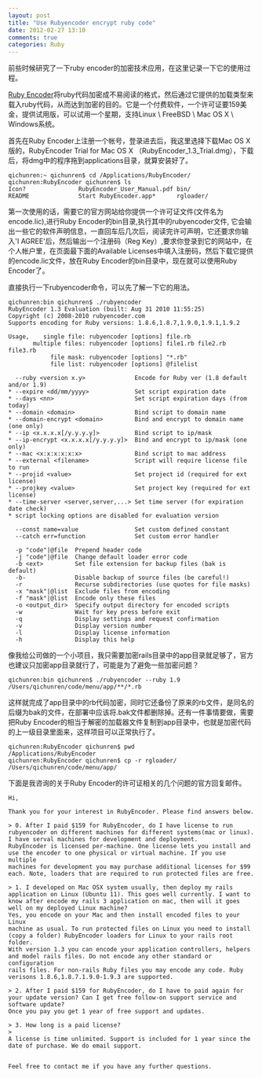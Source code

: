 ```yaml
---
layout: post
title: "Use Rubyencoder encrypt ruby code"
date: 2012-02-27 13:10
comments: true
categories: Ruby
---
```


前些时候研究了一下ruby encoder的加密技术应用，在这里记录一下它的使用过程。

[Ruby Encoder](http://rubyencoder.com/)将ruby代码加密成不易阅读的格式，然后通过它提供的加载类型来载入ruby代码，从而达到加密的目的。它是一个付费软件，一个许可证要159美金，提供试用版，可以试用一个星期，支持Linux \ FreeBSD \ Mac OS X \ Windows系统。

首先在Ruby Encoder上注册一个帐号，登录进去后，我这里选择下载Mac OS X版的，RubyEncoder Trial for Mac OS X （RubyEncoder_1.3_Trial.dmg），下载后，将dmg中的程序拖到applications目录，就算安装好了。
```
qichunren:~ qichunren$ cd /Applications/RubyEncoder/
qichunren:RubyEncoder qichunren$ ls
Icon?				RubyEncoder_User_Manual.pdf	bin/
README				Start RubyEncoder.app*		rgloader/
```
第一次使用的话，需要它的官方网站给你提供一个许可证文件(文件名为encode.lic),进行Ruby Encoder的bin目录,执行其中的rubyencoder文件, 它会输出一些它的软件声明信息，一直回车后几次后，阅读完许可声明，它还要求你输入'I AGREE'后，然后输出一个注册码（Reg Key）,要求你登录到它的网站中，在个人帐户里，在页面最下面的Available Licenses中填入注册码，然后下载它提供的encode.lic文件，放在Ruby Encoder的bin目录中，现在就可以使用Ruby Encoder了。

直接执行一下rubyencoder命令，可以先了解一下它的用法。
```
qichunren:bin qichunren$ ./rubyencoder 
RubyEncoder 1.3 Evaluation (built: Aug 31 2010 11:55:25)
Copyright (c) 2008-2010 rubyencoder.com
Supports encoding for Ruby versions: 1.8.6,1.8.7,1.9.0,1.9.1,1.9.2

Usage,    single file: rubyencoder [options] file.rb
       multiple files: rubyencoder [options] file1.rb file2.rb file3.rb
            file mask: rubyencoder [options] "*.rb"
            file list: rubyencoder [options] @filelist

  --ruby <version x.y>              Encode for Ruby ver (1.8 default and/or 1.9)
* --expire <dd/mm/yyyy>             Set script expiration date
* --days <nn>                       Set script expiration days (from today)
* --domain <domain>                 Bind script to domain name
* --domain-encrypt <domain>         Bind and encrypt to domain name (one only)
* --ip <x.x.x.x[/y.y.y.y]>          Bind script to ip/mask
* --ip-encrypt <x.x.x.x[/y.y.y.y]>  Bind and encrypt to ip/mask (one only)
* --mac <x:x:x:x:x:x>               Bind script to mac address
* --external <filename>             Script will require license file to run
* --projid <value>                  Set project id (required for ext license)
* --projkey <value>                 Set project key (required for ext license)
* --time-server <server,server,...> Set time server (for expiration date check)
* script locking options are disabled for evaluation version

  --const name=value                Set custom defined constant
  --catch err=function              Set custom error handler

  -p "code"|@file  Prepend header code
  -j "code"|@file  Change default loader error code
  -b <ext>         Set file extension for backup files (bak is default)
  -b-              Disable backup of source files (be careful!)
  -r               Recurse subdirectories (use quotes for file masks)
  -x "mask"|@list  Exclude files from encoding
  -f "mask"|@list  Encode only these files
  -o <output_dir>  Specify output directory for encoded scripts
  -w               Wait for key press before exit
  -q               Display settings and request confirmation
  -v               Display version number
  -l               Display license information
  -h               Display this help
```

像我给公司做的一个小项目，我只需要加密rails目录中的app目录就足够了，官方也建议只加密app目录就行了，可能是为了避免一些加密问题？
```
qichunren:bin qichunren$ ./rubyencoder --ruby 1.9 /Users/qichunren/code/menu/app/**/*.rb
```
这样就完成了app目录中的rb代码加密，同时它还备份了原来的rb文件，是同名的后缀为bak的文件，在部署中应该将.bak文件都删除掉。还有一件事情要做，需要把Ruby Encoder的相当于解密的加载器文件复制到app目录中，也就是加密代码的上一级目录里面来，这样项目可以正常执行了。
```
qichunren:RubyEncoder qichunren$ pwd
/Applications/RubyEncoder
qichunren:RubyEncoder qichunren$ cp -r rgloader/ /Users/qichunren/code/menu/app/
```

下面是我咨询的关于Ruby Encoder的许可证相关的几个问题的官方回复邮件。
```
Hi,

Thank you for your interest in RubyEncoder. Please find answers below.

> 0. After I paid $159 for RubyEncoder, do I have license to run rubyencoder on different machines for different systems(mac or linux). I have serval machines for development and deployment.
RubyEncoder is licensed per-machine. One license lets you install and
use the encoder to one physical or virtual machine. If you use multiple
machines for development you may purchase additional licenses for $99
each. Note, loaders that are required to run protected files are free.

> 1. I developed on Mac OSX system usually, then deploy my rails application on Linux (Ubuntu 11). This goes well currently. I want to know after encode my rails 3 application on mac, then will it goes well on my deployed Linux machine?
Yes, you encode on your Mac and then install encoded files to your Linux
machine as usual. To run protected files on Linux you need to install
(copy a folder) RubyEncoder loaders for Linux to your rails root folder.
With version 1.3 you can encode your application controllers, helpers
and model rails files. Do not encode any other standard or configuration
rails files. For non-rails Ruby files you may encode any code. Ruby
verisons 1.8.6,1.8.7.1.9.0-1.9.3 are supported.

> 2. After I paid $159 for RubyEncoder, do I have to paid again for your update version? Can I get free follow-on support service and software update?
Once you pay you get 1 year of free support and updates.

> 3. How long is a paid license?
>
A license is time unlimited. Support is included for 1 year since the
date of purchase. We do email support.


Feel free to contact me if you have any further questions.
```